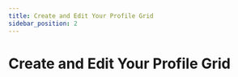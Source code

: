 ```yaml
---
title: Create and Edit Your Profile Grid
sidebar_position: 2
---
```


# Create and Edit Your Profile Grid

